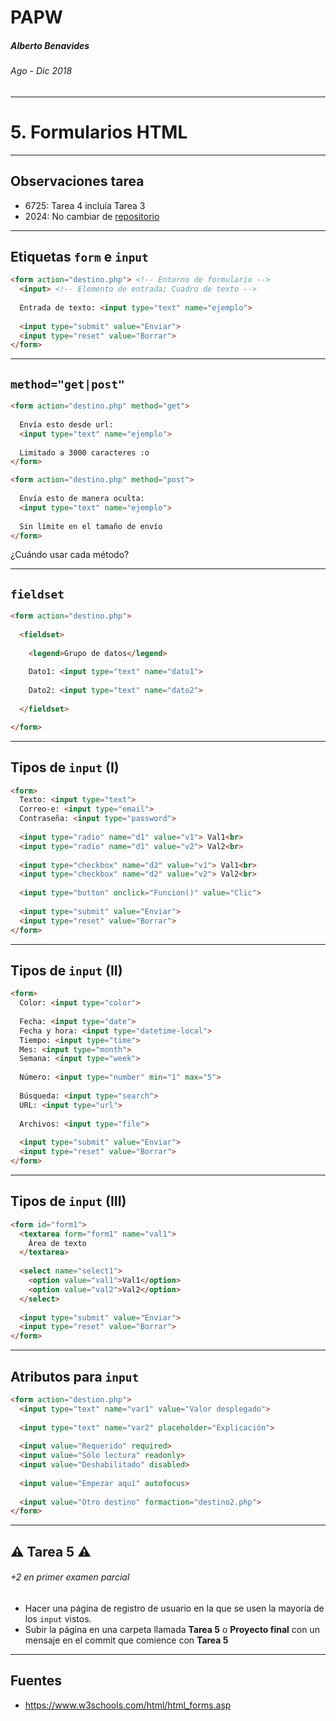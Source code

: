 <!-- $theme: default -->

PAPW
===

##### Alberto Benavides
###### Ago - Dic 2018

<!-- footer: Universidad Autónoma de Nuevo León | Facultad de Ciencias Físico Matemáticas | Multimedia y Animación Digital -->

---

# 5. Formularios HTML

---

## Observaciones tarea

* 6725: Tarea 4 incluía Tarea 3
* 2024: No cambiar de [repositorio](https://bitbucket.org/gilcereyna/papw1/src/master/)

---

## Etiquetas `form` e `input`

```html
<form action="destino.php"> <!-- Entorno de formulario -->
  <input> <!-- Elemento de entrada; Cuadro de texto -->
  
  Entrada de texto: <input type="text" name="ejemplo">
  
  <input type="submit" value="Enviar">
  <input type="reset" value="Borrar">
</form>
```

---

## `method="get|post"`

```html
<form action="destino.php" method="get">
  
  Envía esto desde url:
  <input type="text" name="ejemplo">
  
  Limitado a 3000 caracteres :o
</form>
```

```html
<form action="destino.php" method="post">
  
  Envía esto de manera oculta:
  <input type="text" name="ejemplo">
  
  Sin límite en el tamaño de envío
</form>
```
¿Cuándo usar cada método?

---

## `fieldset`

```html
<form action="destino.php">
  
  <fieldset>
    
    <legend>Grupo de datos</legend>
    
    Dato1: <input type="text" name="dato1">
    
    Dato2: <input type="text" name="dato2">
  
  </fieldset>

</form>
```

---

## Tipos de `input` (I)

```html
<form>
  Texto: <input type="text">
  Correo-e: <input type="email">
  Contraseña: <input type="password">
  
  <input type="radio" name="d1" value="v1"> Val1<br>
  <input type="radio" name="d1" value="v2"> Val2<br>
  
  <input type="checkbox" name="d2" value="v1"> Val1<br>
  <input type="checkbox" name="d2" value="v2"> Val2<br>
  
  <input type="button" onclick="Funcion()" value="Clic">
  
  <input type="submit" value="Enviar">
  <input type="reset" value="Borrar">
</form>
```

---

## Tipos de `input` (II)

```html
<form>
  Color: <input type="color">
  
  Fecha: <input type="date">
  Fecha y hora: <input type="datetime-local">
  Tiempo: <input type="time">
  Mes: <input type="month">
  Semana: <input type="week">
  
  Número: <input type="number" min="1" max="5">
  
  Búsqueda: <input type="search">
  URL: <input type="url">
  
  Archivos: <input type="file">
  
  <input type="submit" value="Enviar">
  <input type="reset" value="Borrar">
</form>
```

---

## Tipos de `input` (III)

```html
<form id="form1">
  <textarea form="form1" name="val1">
    Área de texto
  </textarea>
  
  <select name="select1">
    <option value="val1">Val1</option>
    <option value="val2">Val2</option>
  </select>
  
  <input type="submit" value="Enviar">
  <input type="reset" value="Borrar">
</form>
```

---

## Atributos para `input`

```html
<form action="destion.php">
  <input type="text" name="var1" value="Valor desplegado">
  
  <input type="text" name="var2" placeholder="Explicación">
  
  <input value="Requerido" required>
  <input value="Sólo lectura" readonly>
  <input value="Deshabilitado" disabled>
  
  <input value="Empezar aquí" autofocus>
  
  <input value="Otro destino" formaction="destino2.php">
</form>
```

---

## :warning: Tarea 5 :warning:
###### +2 en primer examen parcial

* Hacer una página de registro de usuario en la que se usen la mayoría de los `input` vistos.
* Subir la página en una carpeta llamada **Tarea 5** o **Proyecto final** con un mensaje en el commit que comience con **Tarea 5**

---

## Fuentes

* https://www.w3schools.com/html/html_forms.asp